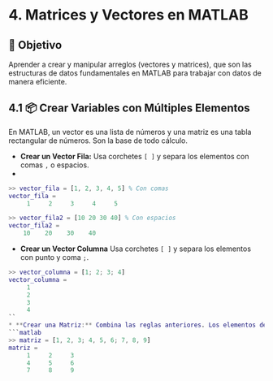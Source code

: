 # 4. Matrices y Vectores en MATLAB

## 🎯 Objetivo
Aprender a crear y manipular arreglos (vectores y matrices), que son las estructuras de datos fundamentales en MATLAB para trabajar con datos de manera eficiente.

## 4.1 📦 Crear Variables con Múltiples Elementos
En MATLAB, un vector es una lista de números y una matriz es una tabla rectangular de números. Son la base de todo cálculo.

* **Crear un Vector Fila:** Usa corchetes ```[ ]``` y separa los elementos con comas ```,``` o espacios.
* 
```matlab
>> vector_fila = [1, 2, 3, 4, 5] % Con comas
vector_fila =
     1     2     3     4     5

>> vector_fila2 = [10 20 30 40] % Con espacios
vector_fila2 =
    10    20    30    40
```
* **Crear un Vector Columna** Usa corchetes ```[ ]``` y separa los elementos con punto y coma ```;```.
```matlab
>> vector_columna = [1; 2; 3; 4]
vector_columna =
     1
     2
     3
     4
`` 
* **Crear una Matriz:** Combina las reglas anteriores. Los elementos de una fila se separan por comas o espacios, y las filas se separan entre sí por punto y coma ```;```.
```matlab
>> matriz = [1, 2, 3; 4, 5, 6; 7, 8, 9]
matriz =
     1     2     3
     4     5     6
     7     8     9
```
